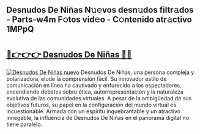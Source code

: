 ## Desnudos De Niñas N𝚞𝚎vos desn𝚞dos filtr𝚊dos - Parts-w4m F𝚘tos vid𝚎o - C𝚘ntenido atr𝚊ctivo 1MPpQ

# <h2><a href="http://mb8ubc1.tromn.icu/?c=Desnudos+De+Ni%c3%b1as">🔗👉👉👉 Desnudos De Niñas 🔗🔗</a></h2>

[![Desnudos De Niñas nuevo](https://i.imgur.com/pEAQMta.gif)](http://mb8ubc1.tromn.icu/?c=Desnudos+De+Ni%c3%b1as)
Desnudos De Niñas, una persona compleja y polarizadora, elude la comprensión fácil. Su innovador estilo de comunicación en línea ha cautivado y enfurecido a los espectadores, encendiendo debates sobre ética, autorrepresentación y la naturaleza evolutiva de las comunidades virtuales. A pesar de la ambigüedad de sus objetivos futuros, su papel en la configuración del mundo virtual es incuestionable. Armada con un espíritu inquebrantable y un atractivo innegable, la influencia de Desnudos De Niñas en el panorama digital no tiene paralelo.
